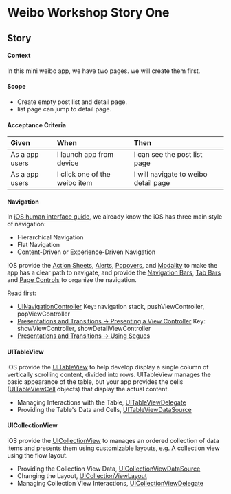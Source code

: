 # Weibo Workshop Story One

## Story

#### Context

In this mini weibo app, we have two pages. we will create them first.

#### Scope

* Create empty post list and detail page.
* list page can jump to detail page.

#### Acceptance Criteria

| Given | When | Then |
| :--- | :--- | :--- |
| As a app users | I launch app from device | I can see the post list page |
| As a app users | I click one of the weibo item | I will navigate to weibo detail page |

#### Navigation

In [iOS human interface guide](https://developer.apple.com/design/human-interface-guidelines/ios/app-architecture/navigation/), we already know the iOS has three main style of navigation:

* Hierarchical Navigation
* Flat Navigation
* Content-Driven or Experience-Driven Navigation

iOS provide the [Action Sheets](https://developer.apple.com/design/human-interface-guidelines/ios/views/action-sheets/), [Alerts](https://developer.apple.com/design/human-interface-guidelines/ios/views/alerts/), [Popovers](https://developer.apple.com/design/human-interface-guidelines/ios/views/popovers/), and [Modality](https://developer.apple.com/design/human-interface-guidelines/ios/app-architecture/modality/) to make the app has a clear path to navigate, and provide the [Navigation Bars](https://developer.apple.com/design/human-interface-guidelines/ios/bars/navigation-bars/), [Tab Bars](https://developer.apple.com/design/human-interface-guidelines/ios/bars/tab-bars/) and [Page Controls](https://developer.apple.com/design/human-interface-guidelines/ios/controls/page-controls/) to organize the navigation.

Read first:
* [UINavigationController](https://developer.apple.com/documentation/uikit/uinavigationcontroller)
Key: navigation stack, pushViewController, popViewController
* [Presentations and Transitions -> Presenting a View Controller](https://developer.apple.com/library/archive/featuredarticles/ViewControllerPGforiPhoneOS/PresentingaViewController.html)
Key: showViewController, showDetailViewController
* [Presentations and Transitions -> Using Segues](https://developer.apple.com/library/archive/featuredarticles/ViewControllerPGforiPhoneOS/UsingSegues.html)

#### UITableView

iOS provide the [UITableView](https://developer.apple.com/documentation/uikit/uitableview) to help develop display a single column of vertically scrolling content, divided into rows. UITableView manages the basic appearance of the table, but your app provides the cells ([UITableViewCell](https://developer.apple.com/documentation/uikit/uitableviewcell) objects) that display the actual content.

* Managing Interactions with the Table, [UITableViewDelegate](https://developer.apple.com/documentation/uikit/uitableviewdelegate)
* Providing the Table's Data and Cells, [UITableViewDataSource](https://developer.apple.com/documentation/uikit/uitableviewdatasource)

#### UICollectionView

iOS provide the [UICollectionView](https://developer.apple.com/documentation/uikit/uicollectionview) to manages an ordered collection of data items and presents them using customizable layouts, e.g. A collection view using the flow layout.

* Providing the Collection View Data, [UICollectionViewDataSource](https://developer.apple.com/documentation/uikit/uicollectionviewdatasource)
* Changing the Layout, [UICollectionViewLayout](https://developer.apple.com/documentation/uikit/uicollectionviewlayout)
* Managing Collection View Interactions, [UICollectionViewDelegate](https://developer.apple.com/documentation/uikit/uicollectionviewdelegate)

